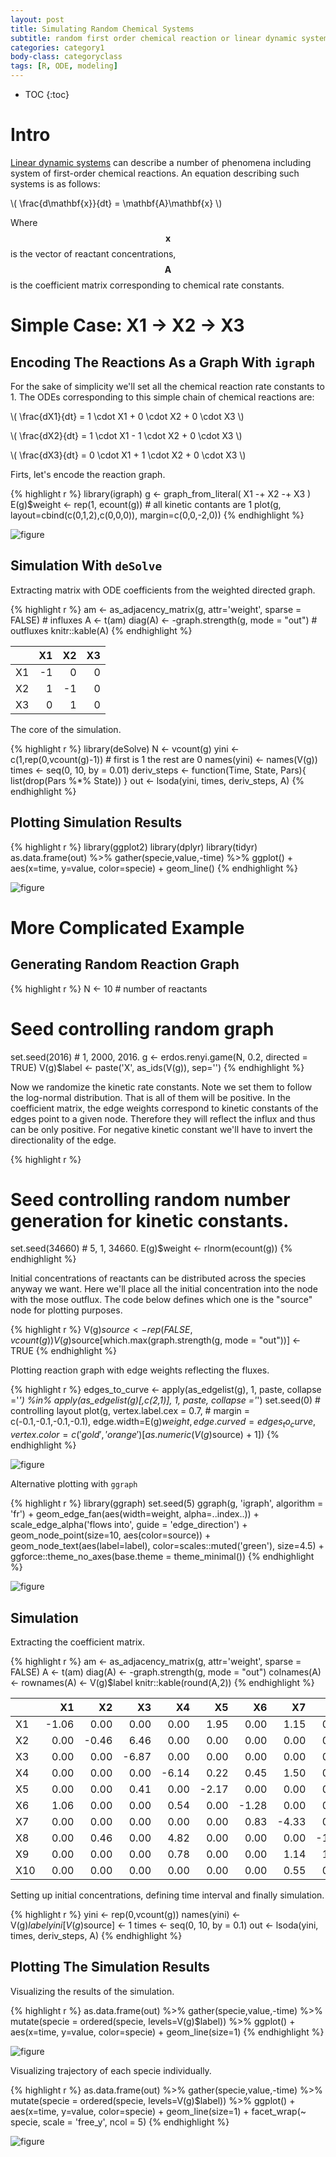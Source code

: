 ```yaml
---
layout: post
title: Simulating Random Chemical Systems
subtitle: random first order chemical reaction or linear dynamic systems
categories: category1
body-class: categoryclass
tags: [R, ODE, modeling]
---
```


<!-- <style type="text/css"> -->
<!-- .table { -->
<!--     width: 60%; -->
<!-- } -->
<!-- </style> -->

* TOC
{:toc}


# Intro
[Linear dynamic systems](https://en.wikipedia.org/wiki/Linear_dynamical_system) can describe a number of phenomena including system of first-order chemical reactions. An equation describing such systems is as follows:

\\( \\frac{d\mathbf{x}}{dt} = \mathbf{A}\mathbf{x} \\)

Where $$\mathbf{x}$$ is the vector of reactant concentrations, $$\mathbf{A}$$ is the coefficient
matrix corresponding to chemical rate constants.

# Simple Case: X1 -> X2 -> X3

## Encoding The Reactions As a Graph With `igraph`
For the sake of simplicity we'll set all the chemical reaction rate constants to 1. The ODEs corresponding to this simple chain of chemical reactions are:

\\( \\frac{dX1}{dt} = 1 \cdot X1 + 0 \cdot X2 + 0 \cdot X3 \\)

\\( \\frac{dX2}{dt} = 1 \cdot X1 - 1 \cdot X2 + 0 \cdot X3 \\)

\\( \\frac{dX3}{dt} = 0 \cdot X1 + 1 \cdot X2 + 0 \cdot X3 \\)

Firts, let's encode the reaction graph.

{% highlight r %}
library(igraph)
g <- graph_from_literal( X1 -+ X2 -+ X3 )
E(g)$weight <- rep(1, ecount(g)) # all kinetic contants are 1
plot(g, layout=cbind(c(0,1,2),c(0,0,0)), margin=c(0,0,-2,0))
{% endhighlight %}

![figure](/blog/figs/2016-09-17-random_chemical_systems/reac_graph_1-1.png)

## Simulation With `deSolve`

Extracting matrix with ODE coefficients from the weighted directed graph.

{% highlight r %}
am <- as_adjacency_matrix(g, attr='weight', sparse = FALSE) # influxes
A <- t(am)
diag(A) <- -graph.strength(g, mode = "out") # outfluxes
knitr::kable(A)
{% endhighlight %}



|   | X1| X2| X3|
|:--|--:|--:|--:|
|X1 | -1|  0|  0|
|X2 |  1| -1|  0|
|X3 |  0|  1|  0|

The core of the simulation.

{% highlight r %}
library(deSolve)
N <- vcount(g)
yini <- c(1,rep(0,vcount(g)-1)) # first is 1 the rest are 0
names(yini) <- names(V(g))
times <- seq(0, 10, by = 0.01)
deriv_steps <- function(Time, State, Pars){
    list(drop(Pars %*% State))
}
out <- lsoda(yini, times, deriv_steps, A)
{% endhighlight %}

## Plotting Simulation Results

{% highlight r %}
library(ggplot2)
library(dplyr)
library(tidyr)
as.data.frame(out) %>%
    gather(specie,value,-time) %>%
    ggplot() +
        aes(x=time, y=value, color=specie) +
        geom_line()
{% endhighlight %}

![figure](/blog/figs/2016-09-17-random_chemical_systems/sim_res_1-1.png)



# More Complicated Example

## Generating Random Reaction Graph


{% highlight r %}
N <- 10 # number of reactants
# Seed controlling random graph 
set.seed(2016) # 1, 2000, 2016. 
g <- erdos.renyi.game(N, 0.2, directed = TRUE)
V(g)$label <- paste('X', as_ids(V(g)), sep='')
{% endhighlight %}

Now we randomize the kinetic rate constants. Note we set them to follow
the log-normal distribution. That is all of them will be positive.
In the coefficient matrix, the edge weights correspond to kinetic constants
of the edges point to a given node. Therefore they will reflect the influx and
thus can be only positive. For negative kinetic constant we'll have to invert
the directionality of the edge.

{% highlight r %}
# Seed controlling random number generation for kinetic constants.
set.seed(34660) # 5, 1, 34660. 
E(g)$weight <- rlnorm(ecount(g))
{% endhighlight %}

Initial concentrations of reactants can be distributed across the species 
anyway we want. Here we'll place all the initial concentration into the 
node with the mose outflux. The code below defines which one is the 
"source" node for plotting purposes.

{% highlight r %}
V(g)$source <- rep(FALSE,vcount(g))
V(g)$source[which.max(graph.strength(g, mode = "out"))] <- TRUE
{% endhighlight %}

Plotting reaction graph with edge weights reflecting the fluxes.

{% highlight r %}
edges_to_curve <- apply(as_edgelist(g), 1, paste, collapse ='_') %in%
    apply(as_edgelist(g)[,c(2,1)], 1, paste, collapse ='_')
set.seed(0) # controlling layout
plot(g,
     vertex.label.cex = 0.7,
     # margin = c(-0.1,-0.1,-0.1,-0.1),
     edge.width=E(g)$weight, edge.curved = edges_to_curve,
     vertex.color=c('gold','orange')[as.numeric(V(g)$source) + 1])
{% endhighlight %}

![figure](/blog/figs/2016-09-17-random_chemical_systems/reac_graph_2-1.png)

Alternative plotting with `ggraph`

{% highlight r %}
library(ggraph)
set.seed(5)
ggraph(g, 'igraph', algorithm = 'fr') +
    geom_edge_fan(aes(width=weight, alpha=..index..)) +
    scale_edge_alpha('flows into', guide = 'edge_direction') +
    geom_node_point(size=10, aes(color=source)) +
    geom_node_text(aes(label=label), color=scales::muted('green'), size=4.5) +
    ggforce::theme_no_axes(base.theme = theme_minimal())
{% endhighlight %}

![figure](/blog/figs/2016-09-17-random_chemical_systems/reac_graph_2a-1.png)


## Simulation

Extracting the coefficient matrix.

{% highlight r %}
am <- as_adjacency_matrix(g, attr='weight', sparse = FALSE)
A <- t(am)
diag(A) <- -graph.strength(g, mode = "out")
colnames(A) <- rownames(A) <- V(g)$label
knitr::kable(round(A,2))
{% endhighlight %}



|    |    X1|    X2|    X3|    X4|    X5|    X6|    X7|    X8|    X9| X10|
|:---|-----:|-----:|-----:|-----:|-----:|-----:|-----:|-----:|-----:|---:|
|X1  | -1.06|  0.00|  0.00|  0.00|  1.95|  0.00|  1.15|  0.00|  0.00|   0|
|X2  |  0.00| -0.46|  6.46|  0.00|  0.00|  0.00|  0.00|  0.00|  0.00|   0|
|X3  |  0.00|  0.00| -6.87|  0.00|  0.00|  0.00|  0.00|  0.00|  0.68|   0|
|X4  |  0.00|  0.00|  0.00| -6.14|  0.22|  0.45|  1.50|  0.00|  0.00|   0|
|X5  |  0.00|  0.00|  0.41|  0.00| -2.17|  0.00|  0.00|  0.00|  0.04|   0|
|X6  |  1.06|  0.00|  0.00|  0.54|  0.00| -1.28|  0.00|  0.00|  0.00|   0|
|X7  |  0.00|  0.00|  0.00|  0.00|  0.00|  0.83| -4.33|  0.00|  0.00|   0|
|X8  |  0.00|  0.46|  0.00|  4.82|  0.00|  0.00|  0.00| -1.63|  2.24|   0|
|X9  |  0.00|  0.00|  0.00|  0.78|  0.00|  0.00|  1.14|  1.63| -2.96|   0|
|X10 |  0.00|  0.00|  0.00|  0.00|  0.00|  0.00|  0.55|  0.00|  0.00|   0|

Setting up initial concentrations, defining time interval and finally simulation.

{% highlight r %}
yini <- rep(0,vcount(g))
names(yini) <- V(g)$label
yini[V(g)$source] <- 1
times <- seq(0, 10, by = 0.1)
out <- lsoda(yini, times, deriv_steps, A)
{% endhighlight %}

## Plotting The Simulation Results

Visualizing the results of the simulation.

{% highlight r %}
as.data.frame(out) %>%
    gather(specie,value,-time) %>%
    mutate(specie = ordered(specie, levels=V(g)$label)) %>%
    ggplot() +
        aes(x=time, y=value, color=specie) +
        geom_line(size=1)
{% endhighlight %}

![figure](/blog/figs/2016-09-17-random_chemical_systems/sim_res_2a-1.png)

Visualizing trajectory of each specie individually.

{% highlight r %}
as.data.frame(out) %>%
    gather(specie,value,-time) %>%
    mutate(specie = ordered(specie, levels=V(g)$label)) %>%
    ggplot() +
        aes(x=time, y=value, color=specie) +
        geom_line(size=1)  +
        facet_wrap(~ specie, scale = 'free_y', ncol = 5)
{% endhighlight %}

![figure](/blog/figs/2016-09-17-random_chemical_systems/sim_res_2b-1.png)

